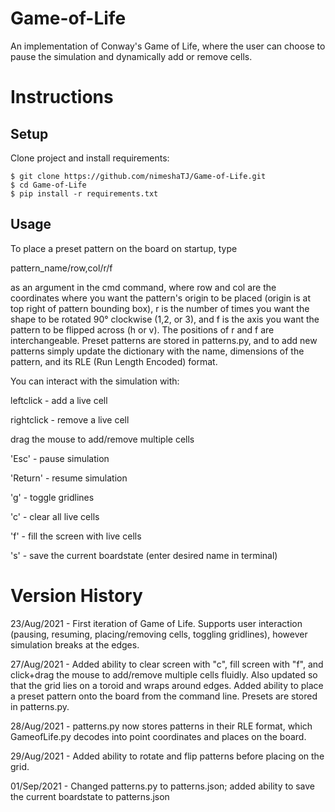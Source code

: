 # Game-of-Life
An implementation of Conway's Game of Life, where the user can choose to pause the simulation and dynamically add or remove cells.


# Instructions

## Setup
Clone project and install requirements:
```console
$ git clone https://github.com/nimeshaTJ/Game-of-Life.git
$ cd Game-of-Life
$ pip install -r requirements.txt
```

## Usage
To place a preset pattern on the board on startup, type 

pattern_name/row,col/r/f

as an argument in the cmd command, where row and col are the coordinates where you want the pattern's origin to be placed (origin is at top right of pattern bounding box), r is the number of times you want the shape to be rotated 90° clockwise (1,2, or 3), and f is the axis you want the pattern to be flipped across (h or v). The positions of r and f are interchangeable. Preset patterns are stored in patterns.py, and to add new patterns simply update the dictionary with the name, dimensions of the pattern, and its RLE (Run Length Encoded) format. 

You can interact with the simulation with:

leftclick - add a live cell

rightclick - remove a live cell

drag the mouse to add/remove multiple cells

'Esc' - pause simulation

'Return' - resume simulation

'g' - toggle gridlines

'c' - clear all live cells

'f' - fill the screen with live cells

's' - save the current boardstate (enter desired name in terminal)


# Version History
23/Aug/2021 - First iteration of Game of Life. Supports user interaction (pausing, resuming, placing/removing cells, toggling gridlines), however simulation breaks at the edges.

27/Aug/2021 - Added ability to clear screen with "c", fill screen with "f", and click+drag the mouse to add/remove multiple cells fluidly. Also updated so that the grid lies on a toroid and wraps around edges. Added ability to place a preset pattern onto the board from the command line. Presets are stored in patterns.py.

28/Aug/2021 - patterns.py now stores patterns in their RLE format, which GameofLife.py decodes into point coordinates and places on the board.

29/Aug/2021 - Added ability to rotate and flip patterns before placing on the grid.

01/Sep/2021 - Changed patterns.py to patterns.json; added ability to save the current boardstate to patterns.json